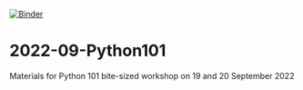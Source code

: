 [![Binder](https://mybinder.org/badge_logo.svg)](https://mybinder.org/v2/gh/bellaratmelia/2022-09-Python101/HEAD)

# 2022-09-Python101
 Materials for Python 101 bite-sized workshop on 19 and 20 September 2022 
